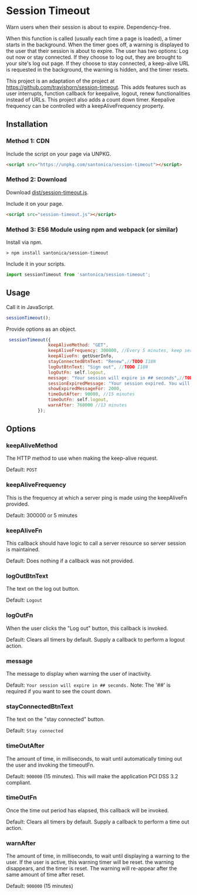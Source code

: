 # Session Timeout

Warn users when their session is about to expire. Dependency-free.

When this function is called (usually each time a page is loaded), a timer starts in the background.
When the timer goes off, a warning is displayed to the user that their session is about to expire.
The user has two options: Log out now or stay connected. If they choose to log out, they are brought
to your site's log out page. If they choose to stay connected, a keep-alive URL is requested in the
background, the warning is hidden, and the timer resets.

This project is an adaptation of the project at https://github.com/travishorn/session-timeout.
This adds features such as user interrupts, function callback for keepalive, logout, renew functionalities instead of URLs.
This project also adds a count down timer.
Keepalive frequency can be controlled with a keepAliveFrequency property.

## Installation

### Method 1: CDN

Include the script on your page via UNPKG.

```html
<script src="https://unpkg.com/santonica/session-timeout"></script>
```

### Method 2: Download

Download [dist/session-timeout.js](dist/session-timeout.js).

Include it on your page.

```html
<script src="session-timeout.js"></script>
```

### Method 3: ES6 Module using npm and webpack (or similar)

Install via npm.

```
> npm install santonica/session-timeout
```

Include it in your scripts.

```javascript
import sessionTimeout from 'santonica/session-timeout';
```

## Usage

Call it in JavaScript.

```javascript
sessionTimeout();
```

Provide options as an object.

```javascript
 sessionTimeout({
                keepAliveMethod: "GET",
                keepAliveFrequency: 300000, //Every 5 minutes, keep server alive
                keepAliveFn: getUserInfo,
                stayConnectedBtnText: "Renew",//TODO I18N
                logOutBtnText: "Sign out", //TODO I18N
                logOutFn: self.logout,
                message: "Your session will expire in ## seconds",//TODO I18N
                sessionExpiredMessage: "Your session expired. You will be automatically redirected to sign in page.",//TODO I18N
                showExpiredMessageFor: 2000,
                timeOutAfter: 90000, //15 minutes
                timeOutFn: self.logout,
                warnAfter: 760000 //13 minutes
            });
```

## Options


### keepAliveMethod

The HTTP method to use when making the keep-alive request.

Default: `POST`

### keepAliveFrequency

This is the frequency at which a server ping is made using the keepAliveFn provided.

Default: 300000 or 5 minutes

### keepAliveFn

This callback should have logic to call a server resource so server session is maintained.

Default: Does nothing if a callback was not provided.

### logOutBtnText

The text on the log out button.

Default: `Logout`

### logOutFn

When the user clicks the "Log out" button, this callback is invoked.

Default: Clears all timers by default. Supply a callback to perform a logout action.

### message

The message to display when warning the user of inactivity.

Default: `Your session will expire in ## seconds.`
Note: The '##' is required if you want to see the count down.

### stayConnectedBtnText

The text on the "stay connected" button.

Default: `Stay connected`

### timeOutAfter

The amount of time, in milliseconds, to wait until automatically timing out the user and invoking the timeoutFn. 

Default: `900000` (15 minutes). This will make the application PCI DSS 3.2 compliant.

### timeOutFn

Once the time out period has elapsed, this callback will be invoked.

Default: Clears all timers by default. Supply a callback to perform a time out action.

### warnAfter

The amount of time, in milliseconds, to wait until displaying a warning to the user. If the
user is active, this warning timer will be reset.  the warning disappears, and the timer is reset. The warning
will re-appear after the same amount of time after reset.

Default: `900000` (15 minutes)
